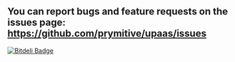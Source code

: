 You can report bugs and feature requests on the issues page: https://github.com/prymitive/upaas/issues
------------------------------------------------------------------------------------------------------


[![Bitdeli Badge](https://d2weczhvl823v0.cloudfront.net/prymitive/upaas-admin/trend.png)](https://bitdeli.com/free "Bitdeli Badge")

